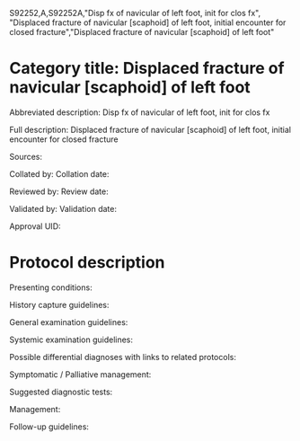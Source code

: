 S92252,A,S92252A,"Disp fx of navicular of left foot, init for clos fx", "Displaced fracture of navicular [scaphoid] of left foot, initial encounter for closed fracture","Displaced fracture of navicular [scaphoid] of left foot"
# Category title: Displaced fracture of navicular [scaphoid] of left foot

Abbreviated description: Disp fx of navicular of left foot, init for clos fx

Full description: Displaced fracture of navicular [scaphoid] of left foot, initial encounter for closed fracture

Sources:

Collated by:
Collation date:

Reviewed by:
Review date:

Validated by:
Validation date:

Approval UID:

# Protocol description

Presenting conditions:

History capture guidelines:

General examination guidelines:

Systemic examination guidelines:

Possible differential diagnoses with links to related protocols:

Symptomatic / Palliative management:

Suggested diagnostic tests:

Management:

Follow-up guidelines:
